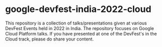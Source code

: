# google-devfest-india-2022-cloud
This repository is a collection of talks/presentations given at various DevFest Events held in 2022 in India. The repository focuses on Google Cloud Platform talks. 
If you have presented at one of the DevFest's in the Cloud track, please do share your content. 
